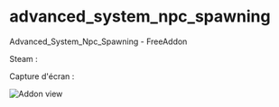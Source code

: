 # advanced_system_npc_spawning

Advanced_System_Npc_Spawning - FreeAddon

Steam : 
 
Capture d'écran :
<p><img src="https://media.discordapp.net/attachments/508389133035634690/508798498695807004/20181105012327_1.jpg?width=944&height=567" alt="Addon view" data-canonical-src="https://media.discordapp.net/attachments/508389133035634690/508798498695807004/20181105012327_1.jpg?width=944&height=567" style="max-width:100%;"></p>
